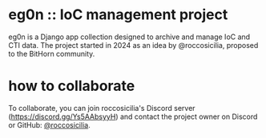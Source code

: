 # eg0n :: IoC management project

eg0n is a Django app collection designed to archive and manage IoC and CTI data. The project started in 2024 as an idea by @roccosicilia, proposed to the BitHorn community.

# how to collaborate
To collaborate, you can join roccosicilia's Discord server (https://discord.gg/Ys5AAbsyyH) and contact the project owner on Discord or GitHub: [@roccosicilia](https://github.com/roccosicilia).